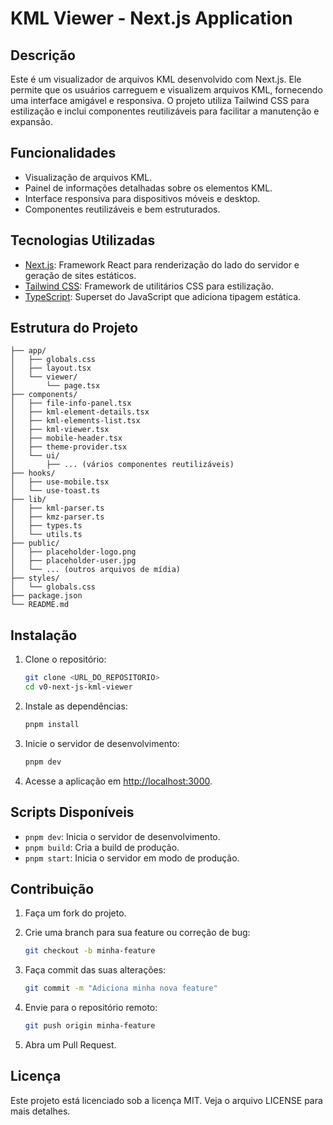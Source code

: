 # KML Viewer - Next.js Application

## Descrição

Este é um visualizador de arquivos KML desenvolvido com Next.js. Ele permite que os usuários carreguem e visualizem arquivos KML, fornecendo uma interface amigável e responsiva. O projeto utiliza Tailwind CSS para estilização e inclui componentes reutilizáveis para facilitar a manutenção e expansão.

## Funcionalidades

- Visualização de arquivos KML.
- Painel de informações detalhadas sobre os elementos KML.
- Interface responsiva para dispositivos móveis e desktop.
- Componentes reutilizáveis e bem estruturados.

## Tecnologias Utilizadas

- [Next.js](https://nextjs.org/): Framework React para renderização do lado do servidor e geração de sites estáticos.
- [Tailwind CSS](https://tailwindcss.com/): Framework de utilitários CSS para estilização.
- [TypeScript](https://www.typescriptlang.org/): Superset do JavaScript que adiciona tipagem estática.

## Estrutura do Projeto

```plaintext
├── app/
│   ├── globals.css
│   ├── layout.tsx
│   └── viewer/
│       └── page.tsx
├── components/
│   ├── file-info-panel.tsx
│   ├── kml-element-details.tsx
│   ├── kml-elements-list.tsx
│   ├── kml-viewer.tsx
│   ├── mobile-header.tsx
│   ├── theme-provider.tsx
│   └── ui/
│       ├── ... (vários componentes reutilizáveis)
├── hooks/
│   ├── use-mobile.tsx
│   └── use-toast.ts
├── lib/
│   ├── kml-parser.ts
│   ├── kmz-parser.ts
│   ├── types.ts
│   └── utils.ts
├── public/
│   ├── placeholder-logo.png
│   ├── placeholder-user.jpg
│   └── ... (outros arquivos de mídia)
├── styles/
│   └── globals.css
├── package.json
└── README.md
```

## Instalação

1. Clone o repositório:

   ```bash
   git clone <URL_DO_REPOSITORIO>
   cd v0-next-js-kml-viewer
   ```

2. Instale as dependências:

   ```bash
   pnpm install
   ```

3. Inicie o servidor de desenvolvimento:

   ```bash
   pnpm dev
   ```

4. Acesse a aplicação em [http://localhost:3000](http://localhost:3000).

## Scripts Disponíveis

- `pnpm dev`: Inicia o servidor de desenvolvimento.
- `pnpm build`: Cria a build de produção.
- `pnpm start`: Inicia o servidor em modo de produção.

## Contribuição

1. Faça um fork do projeto.
2. Crie uma branch para sua feature ou correção de bug:

   ```bash
   git checkout -b minha-feature
   ```

3. Faça commit das suas alterações:

   ```bash
   git commit -m "Adiciona minha nova feature"
   ```

4. Envie para o repositório remoto:

   ```bash
   git push origin minha-feature
   ```

5. Abra um Pull Request.

## Licença

Este projeto está licenciado sob a licença MIT. Veja o arquivo LICENSE para mais detalhes.